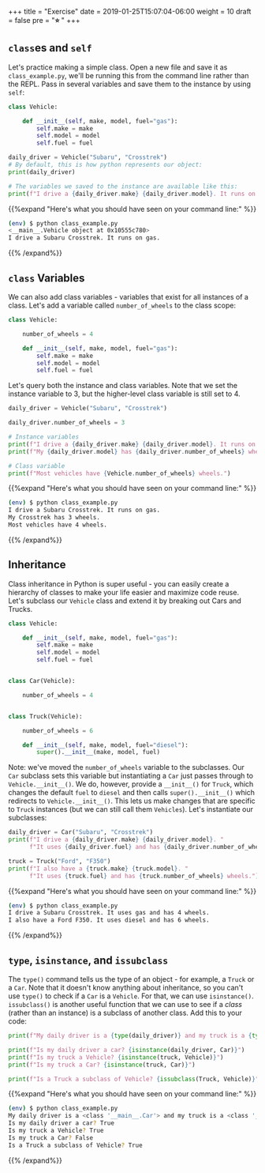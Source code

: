 +++
title = "Exercise"
date = 2019-01-25T15:07:04-06:00
weight = 10
draft = false
pre = "<b>⭐️ </b>"
+++

## `class`es and `self`

Let's practice making a simple class. Open a new file and save it as `class_example.py`, we'll be running this from the command line rather than the REPL. Pass in several variables and save them to the instance by using `self`:

```python
class Vehicle:

    def __init__(self, make, model, fuel="gas"):
        self.make = make
        self.model = model
        self.fuel = fuel

daily_driver = Vehicle("Subaru", "Crosstrek")
# By default, this is how python represents our object:
print(daily_driver)

# The variables we saved to the instance are available like this:
print(f"I drive a {daily_driver.make} {daily_driver.model}. It runs on {daily_driver.fuel}.")
```

{{%expand "Here's what you should have seen on your command line:" %}}

```bash
(env) $ python class_example.py
<__main__.Vehicle object at 0x10555c780>
I drive a Subaru Crosstrek. It runs on gas.
```

{{% /expand%}}

## `class` Variables

We can also add     class variables - variables that exist for all instances of a class. Let's add a variable called `number_of_wheels` to the class scope:

```python
class Vehicle:

    number_of_wheels = 4

    def __init__(self, make, model, fuel="gas"):
        self.make = make
        self.model = model
        self.fuel = fuel
```

Let's query both the instance and class variables. Note that we set the instance variable to 3, but the higher-level class variable is still set to 4.

```python
daily_driver = Vehicle("Subaru", "Crosstrek")

daily_driver.number_of_wheels = 3

# Instance variables
print(f"I drive a {daily_driver.make} {daily_driver.model}. It runs on {daily_driver.fuel}.")
print(f"My {daily_driver.model} has {daily_driver.number_of_wheels} wheels.")

# Class variable
print(f"Most vehicles have {Vehicle.number_of_wheels} wheels.")
```

{{%expand "Here's what you should have seen on your command line:" %}}

```bash
(env) $ python class_example.py
I drive a Subaru Crosstrek. It runs on gas.
My Crosstrek has 3 wheels.
Most vehicles have 4 wheels.
```

{{% /expand%}}

## Inheritance

Class inheritance in Python is super useful - you can easily create a hierarchy of classes to make your life easier and maximize code reuse. Let's subclass our `Vehicle` class and extend it by breaking out Cars and Trucks.

```python
class Vehicle:

    def __init__(self, make, model, fuel="gas"):
        self.make = make
        self.model = model
        self.fuel = fuel


class Car(Vehicle):

    number_of_wheels = 4


class Truck(Vehicle):

    number_of_wheels = 6

    def __init__(self, make, model, fuel="diesel"):
        super().__init__(make, model, fuel)
```

Note: we've moved the `number_of_wheels` variable to the subclasses. Our `Car` subclass sets this variable but instantiating a `Car` just passes through to `Vehicle.__init__()`. We do, however, provide a `__init__()` for `Truck`, which changes the default `fuel` to `diesel` and then calls `super().__init__()` which redirects to `Vehicle.__init__()`. This lets us make changes that are specific to `Truck` instances (but we can still call them `Vehicles`). Let's instantiate our subclasses:

```python
daily_driver = Car("Subaru", "Crosstrek")
print(f"I drive a {daily_driver.make} {daily_driver.model}. "
      f"It uses {daily_driver.fuel} and has {daily_driver.number_of_wheels} wheels.")

truck = Truck("Ford", "F350")
print(f"I also have a {truck.make} {truck.model}. "
      f"It uses {truck.fuel} and has {truck.number_of_wheels} wheels.")
```

{{%expand "Here's what you should have seen on your command line:" %}}

```bash
(env) $ python class_example.py
I drive a Subaru Crosstrek. It uses gas and has 4 wheels.
I also have a Ford F350. It uses diesel and has 6 wheels.
```

{{% /expand%}}

## `type`, `isinstance`, and `issubclass`

The `type()` command tells us the type of an object - for example, a `Truck` or a `Car`. Note that it doesn't know anything about inheritance, so you can't use `type()` to check if a `Car` is a `Vehicle`. For that, we can use `isinstance()`. `issubclass()` is another useful function that we can use to see if a *class* (rather than an instance) is a subclass of another class. Add this to your code:

```python
print(f"My daily driver is a {type(daily_driver)} and my truck is a {type(truck)}")

print(f"Is my daily driver a car? {isinstance(daily_driver, Car)}")
print(f"Is my truck a Vehicle? {isinstance(truck, Vehicle)}")
print(f"Is my truck a Car? {isinstance(truck, Car)}")

print(f"Is a Truck a subclass of Vehicle? {issubclass(Truck, Vehicle)}")
```

{{%expand "Here's what you should have seen on your command line:" %}}

```bash
(env) $ python class_example.py
My daily driver is a <class '__main__.Car'> and my truck is a <class '__main__.Truck'>
Is my daily driver a car? True
Is my truck a Vehicle? True
Is my truck a Car? False
Is a Truck a subclass of Vehicle? True
```

{{% /expand%}}
